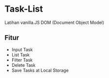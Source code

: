 # Task-List 

Latihan vanilla.JS DOM (Document Object Model) 

## Fitur
* Input Task
* List Task
* Filter Task
* Delete Task
* Save Tasks at Local Storage